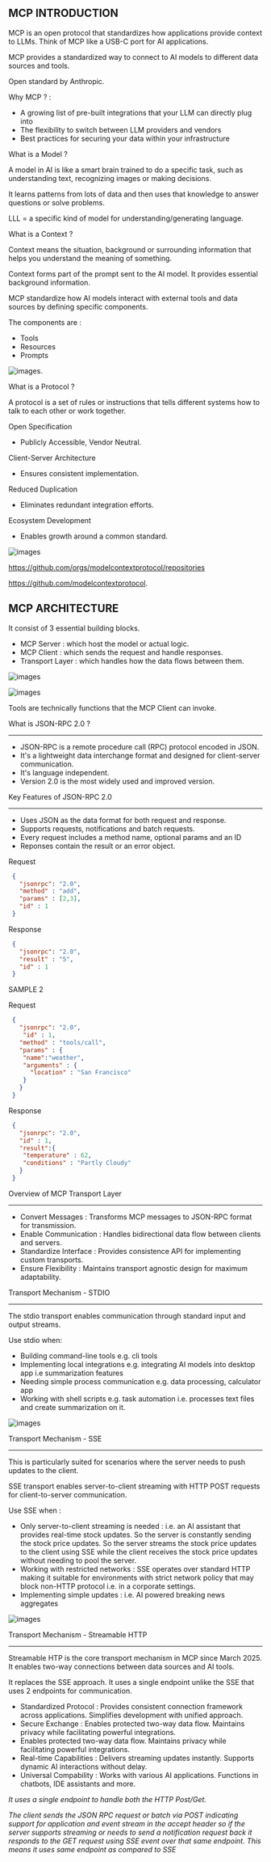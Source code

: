 ## MCP INTRODUCTION

MCP is an open protocol that standardizes how applications provide context to LLMs. Think of MCP like a USB-C port for AI applications.

MCP provides a standardized way to connect to AI models to different data sources and tools.  

Open standard by Anthropic.  

Why MCP ? : 
 - A growing list of pre-built integrations that your LLM can directly plug into 
 - The flexibility to switch between LLM providers and vendors
 - Best practices for securing your data within your infrastructure

What is a Model ?   

A model in AI is like a smart brain trained to do a specific task, such as understanding text, recognizing images or making decisions. 

It learns patterns from lots of data and then uses that knowledge to answer questions or solve problems.

LLL = a specific kind of model for understanding/generating language.


What is a Context ?    

Context means the situation, background or surrounding information that helps you understand the meaning of something. 

Context forms part of the prompt sent to the AI model. It provides essential background information. 

MCP standardize how AI models interact with external tools and data sources by defining specific components.  

The components are : 
- Tools
- Resources 
- Prompts 

![images](Images/mcpcomponents.png).  

What is a Protocol ?   

A protocol is a set of rules or instructions that tells different systems how to talk to each other or work together.

Open Specification 
  - Publicly Accessible, Vendor Neutral. 

Client-Server Architecture 
  - Ensures consistent implementation. 

Reduced Duplication
  - Eliminates redundant integration efforts.  

Ecosystem Development
  - Enables growth around a common standard. 

![images](Images/mcpbenefits.png)


https://github.com/orgs/modelcontextprotocol/repositories 

https://github.com/modelcontextprotocol. 

## MCP ARCHITECTURE 

It consist of 3 essential building blocks. 

 - MCP Server : which host the model or actual logic.
 - MCP Client : which sends the request and handle responses.  
 - Transport Layer : which handles how the data flows between them.
  
![images](Images/mcparchitecture.png)

![images](Images/mcpdeepdive.png)

Tools are technically functions that the MCP Client can invoke. 

What is JSON-RPC 2.0 ? 
_______

- JSON-RPC is a remote procedure call (RPC) protocol encoded in JSON.
- It's a lightweight data interchange format and designed for client-server communication.  
- It's language independent.
- Version 2.0 is the most widely used and improved version.  

Key Features of JSON-RPC 2.0
______

   - Uses JSON as the data format for both request and response.  
   - Supports requests, notifications and batch requests.  
   - Every request includes a method name, optional params and an ID
   - Reponses contain the result or an error object.

Request

```json
 {
   "jsonrpc": "2.0",
   "method" : "add",
   "params" : [2,3],
   "id" : 1
 } 
```


Response

```json
 {
   "jsonrpc": "2.0",
   "result" : "5",
   "id" : 1
 } 
```

SAMPLE 2

Request

```json
 {
   "jsonrpc": "2.0",
    "id" : 1,
   "method" : "tools/call",
   "params" : {
    "name":"weather",
    "arguments" : {
      "location" : "San Francisco"
    }
   }
 } 
```

Response

```json
 {
   "jsonrpc": "2.0",
   "id" : 1,
   "result":{
    "temperature" : 62,
    "conditions" : "Partly Cloudy"
   }
 } 
```

Overview of MCP Transport Layer
______

 - Convert Messages : Transforms MCP messages to JSON-RPC format for transmission.  
 - Enable Communication : Handles bidirectional data flow between clients and servers.
 - Standardize Interface : Provides consistence API for implementing custom transports.  
 - Ensure Flexibility : Maintains transport agnostic design for maximum adaptability. 

Transport Mechanism - STDIO
______
 The stdio transport enables communication through standard input and output streams. 

 Use stdio when: 
  - Building command-line tools e.g. cli tools 
  - Implementing local integrations e.g. integrating AI models into desktop app i.e summarization features
  - Needing simple process communication e.g. data processing, calculator app
  - Working with shell scripts e.g. task automation i.e. processes text files and create summarization on it. 

![images](Images/mcpstdio.png)

Transport Mechanism - SSE
______

This is particularly suited for scenarios where the server needs to push updates to the client. 

SSE transport enables server-to-client streaming with HTTP POST requests for client-to-server communication.  

Use SSE when : 

 - Only server-to-client streaming is needed : i.e. an AI assistant that provides real-time stock updates. So the server is constantly sending the stock price updates. So the server streams the stock price updates to the client using SSE while the client receives the stock price updates without needing to pool the server. 
 - Working with restricted networks : SSE operates over standard HTTP making it suitable for environments with strict network policy that may block non-HTTP protocol i.e. in a corporate settings. 
 - Implementing simple updates : i.e. AI powered breaking news aggregates

![images](Images/mcpsse.png)

Transport Mechanism - Streamable HTTP
_____

Streamable HTP is the core transport mechanism in MCP since March 2025. It enables two-way connections between data sources and AI tools.

It replaces the SSE approach. It uses a single endpoint unlike the SSE that uses 2 endpoints for communication. 

 - Standardized Protocol : Provides consistent connection framework across applications. Simplifies development with unified approach. 
 - Secure Exchange : Enables protected two-way data flow. Maintains privacy while facilitating powerful integrations. 
 - Enables protected two-way data flow. Maintains privacy while facilitating powerful integrations.
 - Real-time Capabilities : Delivers streaming updates instantly. Supports dynamic AI interactions without delay.
 - Universal Compability : Works with various AI applications. Functions in chatbots, IDE assistants and more.   

  *It uses a single endpoint to handle both the HTTP Post/Get.*

 *The client sends the JSON RPC request or batch via POST indicating support for application and event stream in the accept header so if the server supports streaming or needs to send a notification request back it responds to the GET request using SSE event over that same endpoint. This means it uses same endpoint as compared to SSE*

